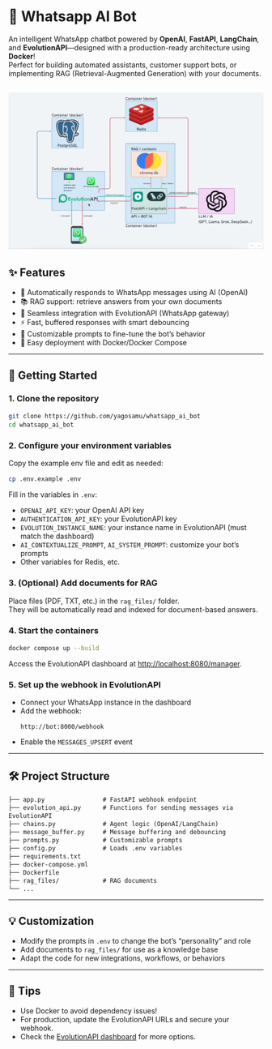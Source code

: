 # 🤖 Whatsapp AI Bot

An intelligent WhatsApp chatbot powered by **OpenAI**, **FastAPI**, **LangChain**, and **EvolutionAPI**—designed with a production-ready architecture using **Docker**!  
Perfect for building automated assistants, customer support bots, or implementing RAG (Retrieval-Augmented Generation) with your documents.

![Project Screenshot](assets/Whatsapp_bot.png)
---

## ✨ Features

- 🤖 Automatically responds to WhatsApp messages using AI (OpenAI)
- 📚 RAG support: retrieve answers from your own documents
- 🔗 Seamless integration with EvolutionAPI (WhatsApp gateway)
- ⚡ Fast, buffered responses with smart debouncing
- 🧠 Customizable prompts to fine-tune the bot’s behavior
- 🐳 Easy deployment with Docker/Docker Compose

---

## 🚀 Getting Started

### 1. Clone the repository

```bash
git clone https://github.com/yagosamu/whatsapp_ai_bot
cd whatsapp_ai_bot
```

### 2. Configure your environment variables

Copy the example env file and edit as needed:

```bash
cp .env.example .env
```

Fill in the variables in `.env`:

- `OPENAI_API_KEY`: your OpenAI API key
- `AUTHENTICATION_API_KEY`: your EvolutionAPI key
- `EVOLUTION_INSTANCE_NAME`: your instance name in EvolutionAPI (must match the dashboard)
- `AI_CONTEXTUALIZE_PROMPT`, `AI_SYSTEM_PROMPT`: customize your bot’s prompts
- Other variables for Redis, etc.

### 3. (Optional) Add documents for RAG

Place files (PDF, TXT, etc.) in the `rag_files/` folder.  
They will be automatically read and indexed for document-based answers.

### 4. Start the containers

```bash
docker compose up --build
```

Access the EvolutionAPI dashboard at [http://localhost:8080/manager](http://localhost:8080/manager).

### 5. Set up the webhook in EvolutionAPI

- Connect your WhatsApp instance in the dashboard
- Add the webhook:  
  ```
  http://bot:8000/webhook
  ```
- Enable the `MESSAGES_UPSERT` event

---

## 🛠️ Project Structure

```
├── app.py                # FastAPI webhook endpoint
├── evolution_api.py      # Functions for sending messages via EvolutionAPI
├── chains.py             # Agent logic (OpenAI/LangChain)
├── message_buffer.py     # Message buffering and debouncing
├── prompts.py            # Customizable prompts
├── config.py             # Loads .env variables
├── requirements.txt
├── docker-compose.yml
├── Dockerfile
├── rag_files/            # RAG documents
└── ...
```

---

## 💡 Customization

- Modify the prompts in `.env` to change the bot’s “personality” and role
- Add documents to `rag_files/` for use as a knowledge base
- Adapt the code for new integrations, workflows, or behaviors

---

## 🏁 Tips

- Use Docker to avoid dependency issues!
- For production, update the EvolutionAPI URLs and secure your webhook.
- Check the [EvolutionAPI dashboard](https://doc.evolution-api.com/) for more options.
